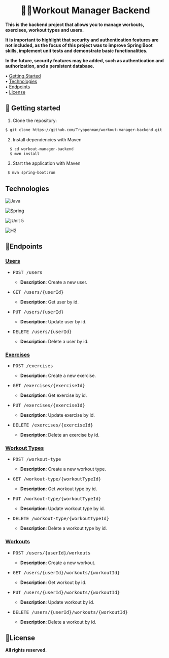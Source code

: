 <h1 align = "center">👨‍💻Workout Manager Backend</h1>

<p>
  <b>This is the backend project that allows you to manage workouts, exercises, workout types and users.
  </b>
</p>
<p>
  <b>It is important to highlight that security and authentication features are not included, as the focus of this project was to improve Spring Boot skills, implement unit tests and demonstrate basic functionalities.</b>
</p>
<p>
  <b>In the future, security features may be added, such as authentication and authorization, and a persistent database.</b>
</p>

<p>
  • <a href="#started">Getting Started</a> <br>
  • <a href="#technologies">Technologies</a> <br>
  • <a href="#endpoints">Endpoints</a> <br>
  • <a href="#license">License</a> <br>
</p>

<h2 id="started">🚀 Getting started</h2>

1. Clone the repository:

```bash
$ git clone https://github.com/Tryopenman/workout-manager-backend.git
```

2. Install dependencies with Maven

```bash
  $ cd workout-manager-backend
  $ mvn install
```

3. Start the application with Maven

 ```bash
  $ mvn spring-boot:run
```

<h2 id="technologies">Technologies</h2>

![Java](https://img.shields.io/badge/java-%23ED8B00.svg?style=for-the-badge&logo=openjdk&logoColor=white)

![Spring](https://img.shields.io/badge/spring-%236DB33F.svg?style=for-the-badge&logo=spring&logoColor=white)

![jUnit 5](https://img.shields.io/badge/jUnit%205-%23F2C300.svg?style=for-the-badge&logo=junit&logoColor=black)

![H2](https://img.shields.io/badge/H2-%230f4c81.svg?style=for-the-badge&logo=h2&logoColor=white)

<h2 id="endpoints">📌Endpoints</h2>

### [Users](requests/userRequests.http)

- <kbd>POST /users</kbd>
  - **Description**: Create a new user. 

- <kbd>GET /users/{userId}</kbd>
  - **Description**: Get user by id.

- <kbd>PUT /users/{userId}</kbd>
  - **Description**: Update user by id.

- <kbd>DELETE /users/{userId}</kbd>
  - **Description**: Delete a user by id.

### [Exercises](requests/exerciseRequests.http)

- <kbd>POST /exercises</kbd>
  - **Description**: Create a new exercise.

- <kbd>GET /exercises/{exerciseId}</kbd>
  - **Description**: Get exercise by id.

- <kbd>PUT /exercises/{exerciseId}</kbd>
  - **Description**: Update exercise by id.

- <kbd>DELETE /exercises/{exerciseId}</kbd>
  - **Description**: Delete an exercise by id.

### [Workout Types](requests/workoutTypeRequests.http)

- <kbd>POST /workout-type</kbd>
  - **Description**: Create a new workout type.

- <kbd>GET /workout-type/{workoutTypeId}</kbd>
  - **Description**: Get workout type by id.

- <kbd>PUT /workout-type/{workoutTypeId}</kbd>
  - **Description**: Update workout type by id.

- <kbd>DELETE /workout-type/{workoutTypeId}</kbd>
  - **Description**: Delete a workout type by id.

### [Workouts](requests/worjoutRequests.http)

- <kbd>POST /users/{userId}/workouts</kbd>
  - **Description**: Create a new workout.

- <kbd>GET /users/{userId}/workouts/{workoutId}</kbd>
  - **Description**: Get workout by id.

- <kbd>PUT /users/{userId}/workouts/{workoutId}</kbd>
  - **Description**: Update workout by id.

- <kbd>DELETE /users/{userId}/workouts/{workoutId}</kbd>
  - **Description**: Delete a workout by id.

<h2 id="license">📝License</h2>
<p>
  <b>All rights reserved.</b>
</p>
